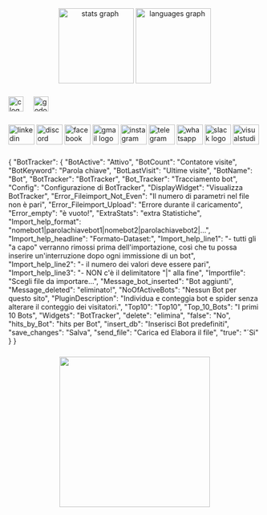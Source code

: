 <div align="center">
  <img src="https://github-readme-stats.vercel.app/api?username=lmorelli333&hide_title=false&hide_rank=false&show_icons=true&include_all_commits=true&count_private=true&disable_animations=false&theme=dracula&locale=en&hide_border=false" height="150" alt="stats graph"  />
  <img src="https://github-readme-stats.vercel.app/api/top-langs?username=lmorelli333&locale=en&hide_title=false&layout=compact&card_width=320&langs_count=5&theme=dracula&hide_border=false" height="150" alt="languages graph"  />
</div>

###

<div align="left">
  <img src="https://cdn.jsdelivr.net/gh/devicons/devicon/icons/c/c-original.svg" height="30" alt="c logo"  />
  <img width="12" />
  <img src="https://cdn.jsdelivr.net/gh/devicons/devicon/icons/godot/godot-original.svg" height="30" alt="godot logo"  />
</div>

###

<div align="left">
  <img src="https://raw.githubusercontent.com/maurodesouza/profile-readme-generator/master/src/assets/icons/social/linkedin/default.svg" width="52" height="40" alt="linkedin logo"  />
  <img src="https://raw.githubusercontent.com/maurodesouza/profile-readme-generator/master/src/assets/icons/social/discord/default.svg" width="52" height="40" alt="discord logo"  />
  <img src="https://raw.githubusercontent.com/maurodesouza/profile-readme-generator/master/src/assets/icons/social/facebook/default.svg" width="52" height="40" alt="facebook logo"  />
  <img src="https://raw.githubusercontent.com/maurodesouza/profile-readme-generator/master/src/assets/icons/social/gmail/default.svg" width="52" height="40" alt="gmail logo"  />
  <img src="https://raw.githubusercontent.com/maurodesouza/profile-readme-generator/master/src/assets/icons/social/instagram/default.svg" width="52" height="40" alt="instagram logo"  />
  <img src="https://raw.githubusercontent.com/maurodesouza/profile-readme-generator/master/src/assets/icons/social/telegram/default.svg" width="52" height="40" alt="telegram logo"  />
  <img src="https://raw.githubusercontent.com/maurodesouza/profile-readme-generator/master/src/assets/icons/social/whatsapp/default.svg" width="52" height="40" alt="whatsapp logo"  />
  <img src="https://raw.githubusercontent.com/maurodesouza/profile-readme-generator/master/src/assets/icons/social/slack/default.svg" width="52" height="40" alt="slack logo"  />
  <img src="https://raw.githubusercontent.com/maurodesouza/profile-readme-generator/master/src/assets/icons/social/visualstudio/default.svg" width="52" height="40" alt="visualstudio logo"  />
</div>

###

{
    "BotTracker": {
        "BotActive": "Attivo",
        "BotCount": "Contatore visite",
        "BotKeyword": "Parola chiave",
        "BotLastVisit": "Ultime visite",
        "BotName": "Bot",
        "BotTracker": "BotTracker",
        "Bot_Tracker": "Tracciamento bot",
        "Config": "Configurazione di BotTracker",
        "DisplayWidget": "Visualizza BotTracker",
        "Error_Fileimport_Not_Even": "Il numero di parametri nel file non è pari",
        "Error_Fileimport_Upload": "Errore durante il caricamento",
        "Error_empty": "è vuoto!",
        "ExtraStats": "extra Statistiche",
        "Import_help_format": "nomebot1|parolachiavebot1|nomebot2|parolachiavebot2|...",
        "Import_help_headline": "Formato-Dataset:",
        "Import_help_line1": "- tutti gli \"a capo\" verranno rimossi prima dell'importazione, così che tu possa inserire un'interruzione dopo ogni immissione di un bot",
        "Import_help_line2": "- il numero dei valori deve essere pari",
        "Import_help_line3": "- NON c'è il delimitatore \"|\" alla fine",
        "Importfile": "Scegli file da importare...",
        "Message_bot_inserted": "Bot aggiunti",
        "Message_deleted": "eliminato!",
        "NoOfActiveBots": "Nessun Bot per questo sito",
        "PluginDescription": "Individua e conteggia bot e spider senza alterare il conteggio dei visitatori.",
        "Top10": "Top10",
        "Top_10_Bots": "I primi 10 Bots",
        "Widgets": "BotTracker",
        "delete": "elimina",
        "false": "No",
        "hits_by_Bot": "hits per Bot",
        "insert_db": "Inserisci Bot predefiniti",
        "save_changes": "Salva",
        "send_file": "Carica ed Elabora il file",
        "true": "´Si"
    }
}

###

<div align="center">
  <img height="300" src="http://i0.wp.com/alijamieson.co.uk/wp-content/uploads/2015/05/EDF2457B-87E4-5239-394D-441B3DEE6A15.jpg"  />
</div>

###

